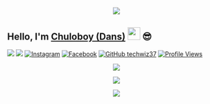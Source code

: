 <h1 align="center">
  <a href="https://git.io/typing-svg">
    <img src="https://readme-typing-svg.herokuapp.com?color=%2340A597&size=30&width=800&lines=Hello,+i'm+Chuloboy.+19+YO;i'am+a+web,mobile+and+bot+developer">
  </a>
</h1>

## Hello, I'm [Chuloboy (Dans)](https://instagram.com/den.zidans) <img src="https://github.com/TheDudeThatCode/TheDudeThatCode/blob/master/Assets/Hi.gif" width="29px"> :sunglasses:
[<img src="https://img.shields.io/badge/Website-techwiz.biz.id-blue">](https://techwiz.biz.id)
[<img src="https://img.shields.io/badge/Email-support@techwiz.biz.id-purple">](mailto:support@techwiz.biz.id)
<a href="https://www.instagram.com/den.zidans" target="_blank"><img src="https://img.shields.io/badge/Instagram-%23E4405F.svg?&style=flat-square&logo=instagram&logoColor=white" alt="Instagram"></a>
<a href="https://www.facebook.com/techwiz.id" target="_blank"><img src="https://img.shields.io/badge/Facebook-%231877F2.svg?&style=flat-square&logo=facebook&logoColor=white" alt="Facebook"></a>
[![GitHub techwiz37](https://img.shields.io/github/followers/techwiz37?label=follow&style=social)](https://github.com/techwiz37)
[![Profile Views](https://komarev.com/ghpvc/?username=techwiz37&label=Profile%20Views)](https://github.com/techwiz37)


<p align="center">
  <a href="https://github.com/chuloboy-dev"><img src="https://github-readme-stats.vercel.app/api?username=techwiz37&theme=tokyonight&show_icons=true" /></a>
</p>

<p align="center">
  <a href="https://github.com/chuloboy-dev"><img src="https://github-readme-streak-stats.herokuapp.com?user=techwiz37&theme=tokyonight&hide_border=false&properties=background&border=%239611C5FF" /></a>
</p>
<p align="center">
  <a href="https://github.com/chuloboy-dev"><img src="https://github-profile-trophy.vercel.app/?username=techwiz37&theme=radical&margin-w=20&no-bg=true&no-frame=false" /></a>
</p>
